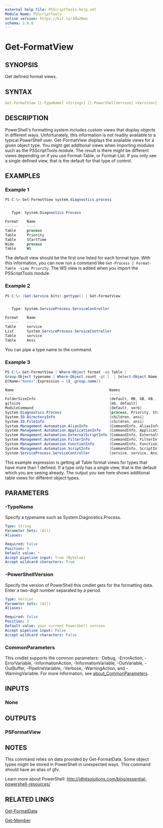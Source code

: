```yaml
---
external help file: PSScriptTools-help.xml
Module Name: PSScriptTools
online version: https://bit.ly/3dw2Nwo
schema: 2.0.0
---
```


# Get-FormatView

## SYNOPSIS

Get defined format views.

## SYNTAX

```yaml
Get-FormatView [[-TypeName] <String>] [[-PowerShellVersion] <Version>] [<CommonParameters>]
```

## DESCRIPTION

PowerShell's formatting system includes custom views that display objects in different ways. Unfortunately, this information is not readily available to a typical PowerShell user. Get-FormatView displays the available views for a given object type. You might get additional views when importing modules such as the PSScriptTools module. The result is there might be different views depending on if you use Format-Table, or Format-List. If you only see a single defined view, that is the default for that type of control.

## EXAMPLES

### Example 1

```powershell
PS C:\> Get-FormatView system.diagnostics.process


   Type: System.Diagnostics.Process

Format    Name
------    ----
Table     process
Table     Priority
Table     StartTime
Wide      process
Table     WS
```

The default view should be the first one listed for each format type. With this information, you can now run a command like `Get-Process | Format-Table -view Priority`. The WS view is added when you import the PSScriptTools module.

### Example 2

```powershell
PS C:\> (Get-Service bits).gettype() | Get-FormatView


   Type: System.ServiceProcess.ServiceController

Format    Name
------    ----
Table     service
List      System.ServiceProcess.ServiceController
Table     service
Table     Ansi
```

You can pipe a type name to the command.

### Example 3

```powershell
PS C:\> Get-FormatView | Where-Object Format -eq Table |
Group-Object typename | Where-Object count -gt 1  | Select-Object Name,
@{Name="Names";Expression = {$_.group.name}}

Name                                            Names
----                                            -----
FolderSizeInfo                                  {default, MB, GB, KB...}
gitsize                                         {mb, default}
ModuleCommand                                   {default, verb}
System.Diagnostics.Process                      {process, Priority, StartTime..
System.IO.DirectoryInfo                         {children, ansi}
System.IO.FileInfo                              {children, ansi}
System.Management.Automation.AliasInfo          {CommandInfo, AliasInfo, opti..
System.Management.Automation.ApplicationInfo    {CommandInfo, ApplicationInfo}
System.Management.Automation.ExternalScriptInfo {CommandInfo, ExternalScriptI..
System.Management.Automation.FilterInfo         {CommandInfo, FilterInfo}
System.Management.Automation.FunctionInfo       {CommandInfo, FunctionInfo}
System.Management.Automation.ScriptInfo         {CommandInfo, ScriptInfo}
System.ServiceProcess.ServiceController         {service, service, Ansi}
```

This example expression is getting all Table format views for types that have more than 1 defined. If a type only has a single view, that is the default which you are seeing already. The output you see here shows additional table views for different object types.

## PARAMETERS

### -TypeName

Specify a typename such as System.Diagnostics.Process.

```yaml
Type: String
Parameter Sets: (All)
Aliases:

Required: False
Position: 0
Default value: *
Accept pipeline input: True (ByValue)
Accept wildcard characters: True
```

### -PowerShellVersion

Specify the version of PowerShell this cmdlet gets for the formatting data. Enter a two-digit number separated by a period.

```yaml
Type: Version
Parameter Sets: (All)
Aliases:

Required: False
Position: 1
Default value: your current PowerShell version
Accept pipeline input: False
Accept wildcard characters: False
```

### CommonParameters

This cmdlet supports the common parameters: -Debug, -ErrorAction, -ErrorVariable, -InformationAction, -InformationVariable, -OutVariable, -OutBuffer, -PipelineVariable, -Verbose, -WarningAction, and -WarningVariable. For more information, see [about_CommonParameters](http://go.microsoft.com/fwlink/?LinkID=113216).

## INPUTS

### None

## OUTPUTS

### PSFormatView

## NOTES

This command relies on data provided by Get-FormatData. Some object types might be stored in PowerShell in unexpected ways. This command should have an alias of gfv.

Learn more about PowerShell: http://jdhitsolutions.com/blog/essential-powershell-resources/

## RELATED LINKS

[Get-FormatData]()

[Get-Member]()
